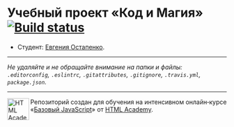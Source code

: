 # Учебный проект «Код и Магия» [![Build status][travis-image]][travis-url]

* Студент: [Евгения Остапенко](https://up.htmlacademy.ru/javascript/11/user/474979).

---

_Не удаляйте и не обращайте внимание на папки и файлы:_<br>
_`.editorconfig`, `.eslintrc`, `.gitattributes`, `.gitignore`, `.travis.yml`, `package.json`._

---

<a href="https://htmlacademy.ru/intensive/javascript"><img align="left" width="50" height="50" title="HTML Academy" src="https://up.htmlacademy.ru/static/img/intensive/javascript/logo-for-github.svg"></a>

Репозиторий создан для обучения на интенсивном онлайн‑курсе «[Базовый JavaScript](https://htmlacademy.ru/intensive/javascript)» от [HTML Academy](https://htmlacademy.ru).

[travis-image]: https://travis-ci.org/htmlacademy-javascript/474979-code-and-magick.svg?branch=master
[travis-url]: https://travis-ci.org/htmlacademy-javascript/474979-code-and-magick
